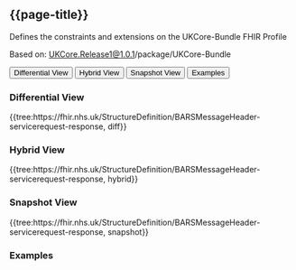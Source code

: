 ## {{page-title}}

Defines the constraints and extensions on the UKCore-Bundle FHIR Profile

Based on: UKCore.Release1@1.0.1/package/UKCore-Bundle

<div class="tab">
  <button class="tablinks" onclick="openTab(event, 'Differential View')">Differential View</button>
  <button class="tablinks" onclick="openTab(event, 'Hybrid View')">Hybrid View</button>
  <button class="tablinks active" onclick="openTab(event, 'Snapshot View')">Snapshot View</button>
  <button class="tablinks" onclick="openTab(event, 'Examples')">Examples</button>
</div>

<div id="Differential View" class="tabcontent">
  <h3>Differential View</h3>
{{tree:https://fhir.nhs.uk/StructureDefinition/BARSMessageHeader-servicerequest-response, diff}}
</div>

<div id="Hybrid View" class="tabcontent">
  <h3>Hybrid View</h3>
{{tree:https://fhir.nhs.uk/StructureDefinition/BARSMessageHeader-servicerequest-response, hybrid}}
</div>

<div id="Snapshot View" class="tabcontent"  style="display:block">
  <h3>Snapshot View</h3>
 {{tree:https://fhir.nhs.uk/StructureDefinition/BARSMessageHeader-servicerequest-response, snapshot}}
</div>

<div id="Examples" class="tabcontent">
  <h3>Examples</h3>
     
</div>